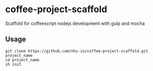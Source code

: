 coffee-project-scaffold
=======================

Scaffold for coffeescript nodejs development with gulp and mocha

Usage
-----
	git clone https://github.com/nhz-io/coffee-project-scaffold.git project_name
	cd project_name
	sh init
